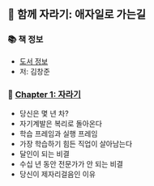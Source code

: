 ## 🚀 함께 자라기: 애자일로 가는길

### 📚 책 정보
- [도서 정보](http://www.yes24.com/Product/Goods/67350256)
- 저: 김창준

### 🤔 [Chapter 1: 자라기](https://github.com/saseungmin/reading_books_record_repository/tree/master/%ED%95%A8%EA%BB%98%20%EC%9E%90%EB%9D%BC%EA%B8%B0/Chapter%201)
- 당신은 몇 년 차?
- 자기계발은 복리로 돌아온다
- 학습 프레임과 실행 프레임
- 가장 학습하기 힘든 직업이 살아남는다
- 달인이 되는 비결
- 수십 년 동안 전문가가 안 되는 비결
- 당신이 제자리걸음인 이유
